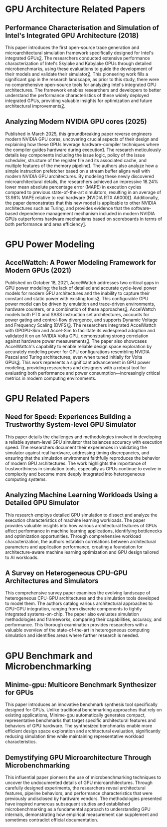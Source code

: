 # GPU Architecture Related Papers

## Performance Characterisation and Simulation of Intel's Integrated GPU Architecture (2018)

This paper introduces the first open-source trace generation and microarchitectural simulation framework specifically designed for Intel's integrated GPUs[2](https://www.semanticscholar.org/paper/Performance-Characterisation-and-Simulation-of-GPU-Gera-Kim/7879a4fcce4bc462ee6ae7f309427b0b078b97a0). The researchers conducted extensive performance characterization of Intel's Skylake and Kabylake GPUs through detailed microbenchmarks, using these evaluations to guide the development of their models and validate their simulator[2](https://www.semanticscholar.org/paper/Performance-Characterisation-and-Simulation-of-GPU-Gera-Kim/7879a4fcce4bc462ee6ae7f309427b0b078b97a0). This pioneering work fills a significant gap in the research landscape, as prior to this study, there were no comprehensive open-source tools for analyzing Intel's integrated GPU architectures. The framework enables researchers and developers to better understand the performance characteristics of these widely deployed integrated GPUs, providing valuable insights for optimization and future architectural improvements[2](https://www.semanticscholar.org/paper/Performance-Characterisation-and-Simulation-of-GPU-Gera-Kim/7879a4fcce4bc462ee6ae7f309427b0b078b97a0).

## Analyzing Modern NVIDIA GPU cores (2025)

Published in March 2025, this groundbreaking paper reverse engineers modern NVIDIA GPU cores, uncovering crucial aspects of their design and explaining how these GPUs leverage hardware-compiler techniques where the compiler guides hardware during execution[1](https://arxiv.org/abs/2503.20481). The research meticulously details key components including the issue logic, policy of the issue scheduler, structure of the register file and its associated cache, and multiple features of the memory pipeline[1](https://arxiv.org/abs/2503.20481). The authors also analyze how a simple instruction prefetcher based on a stream buffer aligns well with modern NVIDIA GPU architectures. By modeling these newly discovered microarchitectural details, the researchers achieved an impressive 18.24% lower mean absolute percentage error (MAPE) in execution cycles compared to previous state-of-the-art simulators, resulting in an average of 13.98% MAPE relative to real hardware (NVIDIA RTX A6000)[1](https://arxiv.org/abs/2503.20481). Additionally, the paper demonstrates that this new model is applicable to other NVIDIA architectures such as Turing, and provides evidence that the software-based dependence management mechanism included in modern NVIDIA GPUs outperforms hardware mechanisms based on scoreboards in terms of both performance and area efficiency[1](https://arxiv.org/abs/2503.20481).

# GPU Power Modeling

## AccelWattch: A Power Modeling Framework for Modern GPUs (2021)

Published on October 18, 2021, AccelWattch addresses two critical gaps in GPU power modeling: the lack of detailed and accurate cycle-level power models for modern GPU architectures and the inability to capture their constant and static power with existing tools[3](https://www.scholars.northwestern.edu/en/publications/accelwattch-a-power-modeling-framework-for-modern-gpus). This configurable GPU power model can be driven by emulation and trace-driven environments, hardware counters, or a combination of these approaches[3](https://www.scholars.northwestern.edu/en/publications/accelwattch-a-power-modeling-framework-for-modern-gpus). AccelWattch models both PTX and SASS instruction set architectures, accounts for power gating and control-flow divergence, and supports Dynamic Voltage and Frequency Scaling (DVFS)[3](https://www.scholars.northwestern.edu/en/publications/accelwattch-a-power-modeling-framework-for-modern-gpus). The researchers integrated AccelWattch with GPGPU-Sim and Accel-Sim to facilitate its widespread adoption and validated it on an NVIDIA Volta GPU, demonstrating strong correlation against hardware power measurements[3](https://www.scholars.northwestern.edu/en/publications/accelwattch-a-power-modeling-framework-for-modern-gpus). The paper also showcases AccelWattch's capability to enable reliable design space exploration by accurately modeling power for GPU configurations resembling NVIDIA Pascal and Turing architectures, even when tuned initially for Volta GPUs[3](https://www.scholars.northwestern.edu/en/publications/accelwattch-a-power-modeling-framework-for-modern-gpus). This work represents a significant advancement in GPU power modeling, providing researchers and designers with a robust tool for evaluating both performance and power consumption—increasingly critical metrics in modern computing environments.

# GPU Related Papers

## Need for Speed: Experiences Building a Trustworthy System-level GPU Simulator

This paper details the challenges and methodologies involved in developing a reliable system-level GPU simulator that balances accuracy with execution speed. The researchers document their experiences in validating the simulator against real hardware, addressing timing discrepancies, and ensuring that the simulation environment faithfully reproduces the behavior of modern GPU architectures. The work highlights the importance of trustworthiness in simulation tools, especially as GPUs continue to evolve in complexity and become more deeply integrated into heterogeneous computing systems.

## Analyzing Machine Learning Workloads Using a Detailed GPU Simulator

This research employs detailed GPU simulation to dissect and analyze the execution characteristics of machine learning workloads. The paper provides valuable insights into how various architectural features of GPUs affect performance in machine learning applications, identifying bottlenecks and optimization opportunities. Through comprehensive workload characterization, the authors establish correlations between architectural parameters and application performance, creating a foundation for architecture-aware machine learning optimization and GPU design tailored to AI workloads.

## A Survey on Heterogeneous CPU–GPU Architectures and Simulators

This comprehensive survey paper examines the evolving landscape of heterogeneous CPU-GPU architectures and the simulation tools developed to model them. The authors catalog various architectural approaches to CPU-GPU integration, ranging from discrete components to tightly integrated systems-on-chip. The paper also evaluates simulation methodologies and frameworks, comparing their capabilities, accuracy, and performance. This thorough examination provides researchers with a valuable overview of the state-of-the-art in heterogeneous computing simulation and identifies areas where further research is needed.

# GPU Benchmark and Microbenchmarking

## Minime-gpu: Multicore Benchmark Synthesizer for GPUs

This paper introduces an innovative benchmark synthesis tool specifically designed for GPUs. Unlike traditional benchmarking approaches that rely on existing applications, Minime-gpu automatically generates compact, representative benchmarks that target specific architectural features and behaviors of GPU hardware. The synthesized benchmarks enable more efficient design space exploration and architectural evaluation, significantly reducing simulation time while maintaining representative workload characteristics.

## Demystifying GPU Microarchitecture Through Microbenchmarking

This influential paper pioneers the use of microbenchmarking techniques to uncover the undocumented details of GPU microarchitectures. Through carefully designed experiments, the researchers reveal architectural features, pipeline behaviors, and performance characteristics that were previously undisclosed by hardware vendors. The methodologies presented have inspired numerous subsequent studies and established microbenchmarking as a fundamental approach to understanding GPU internals, demonstrating how empirical measurement can supplement and sometimes contradict official documentation.

